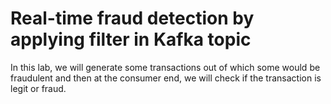 # Real-time fraud detection by applying filter in Kafka topic

In this lab, we will generate some transactions out of which some would be fraudulent and then at the consumer end, we will check if the transaction is legit or fraud.